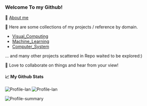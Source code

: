 ### Welcome To my Github! 

<!--
**PeterHUistyping/PeterHUistyping** is a ✨ _special_ ✨ repository because its `README.md` (this file) appears on your GitHub profile.

Here are some ideas to get you started:

- 🔭 I’m currently working on ...
- 🌱 I’m currently learning ...
- 👯 I’m looking to collaborate on ...
- 🤔 I’m looking for help with ...
- 💬 Ask me about ...
- 📫 How to reach me: ...
- 😄 Pronouns: ...
- ⚡ Fun fact: ...
[![GitHub](https://img.shields.io/github/followers/PeterHuistyping?label=follow&style=social)](https://github.com/PeterHuistyping)
-->
🌱 [About me](https://peterhuistyping.github.io/)

🔭 Here are some collections of my projects / reference by domain.
  - [Visual_Computing](https://github.com/PeterHUistyping/Visual_Computing)
  - [Machine_Learning](https://github.com/PeterHUistyping/Machine_Learning_Guidance)
  - [Computer_System](https://github.com/PeterHUistyping/Computer_System_Guidance)
    
... and many other projects scattered in Repo waited to be explored:)

👯 Love to collaborate on things and hear from your view!  

<!-- <details> <summary>📈 Stats</summary> <br> -->
#### 📈 My Github Stats <br> 
![Profile-lan](http://github-profile-summary-cards.vercel.app/api/cards/repos-per-language?username=PeterHUistyping&theme=default) 
![Profile-lan](http://github-profile-summary-cards.vercel.app/api/cards/stats?username=PeterHUistyping&theme=default) 

<!-- ![](http://github-profile-summary-cards.vercel.app/api/cards/most-commit-language?username=PeterHUistyping&theme=default)-->

![Profile-summary](http://github-profile-summary-cards.vercel.app/api/cards/profile-details?username=PeterHUistyping&theme=default) 
